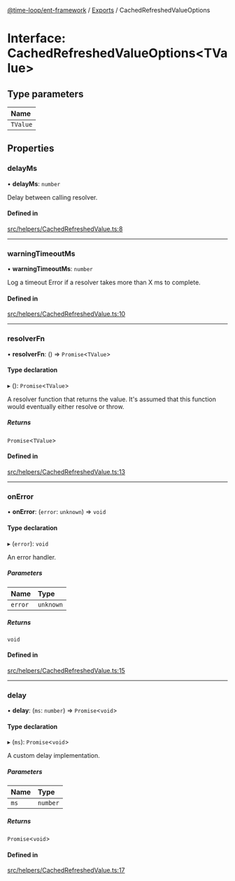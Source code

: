 [@time-loop/ent-framework](../README.md) / [Exports](../modules.md) / CachedRefreshedValueOptions

# Interface: CachedRefreshedValueOptions<TValue\>

## Type parameters

| Name |
| :------ |
| `TValue` |

## Properties

### delayMs

• **delayMs**: `number`

Delay between calling resolver.

#### Defined in

[src/helpers/CachedRefreshedValue.ts:8](https://github.com/clickup/rest-client/blob/master/src/helpers/CachedRefreshedValue.ts#L8)

___

### warningTimeoutMs

• **warningTimeoutMs**: `number`

Log a timeout Error if a resolver takes more than X ms to complete.

#### Defined in

[src/helpers/CachedRefreshedValue.ts:10](https://github.com/clickup/rest-client/blob/master/src/helpers/CachedRefreshedValue.ts#L10)

___

### resolverFn

• **resolverFn**: () => `Promise`<`TValue`\>

#### Type declaration

▸ (): `Promise`<`TValue`\>

A resolver function that returns the value. It's assumed that this
function would eventually either resolve or throw.

##### Returns

`Promise`<`TValue`\>

#### Defined in

[src/helpers/CachedRefreshedValue.ts:13](https://github.com/clickup/rest-client/blob/master/src/helpers/CachedRefreshedValue.ts#L13)

___

### onError

• **onError**: (`error`: `unknown`) => `void`

#### Type declaration

▸ (`error`): `void`

An error handler.

##### Parameters

| Name | Type |
| :------ | :------ |
| `error` | `unknown` |

##### Returns

`void`

#### Defined in

[src/helpers/CachedRefreshedValue.ts:15](https://github.com/clickup/rest-client/blob/master/src/helpers/CachedRefreshedValue.ts#L15)

___

### delay

• **delay**: (`ms`: `number`) => `Promise`<`void`\>

#### Type declaration

▸ (`ms`): `Promise`<`void`\>

A custom delay implementation.

##### Parameters

| Name | Type |
| :------ | :------ |
| `ms` | `number` |

##### Returns

`Promise`<`void`\>

#### Defined in

[src/helpers/CachedRefreshedValue.ts:17](https://github.com/clickup/rest-client/blob/master/src/helpers/CachedRefreshedValue.ts#L17)
